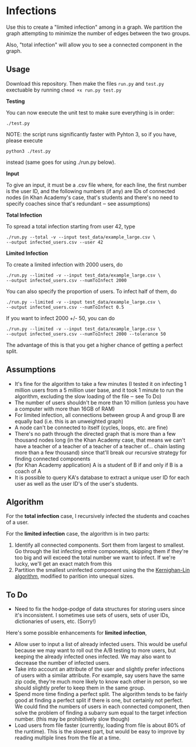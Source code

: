 Infections
===========

Use this to create a "limited infection" among in a graph.  We partition the graph attempting to minimize the number of edges between the two groups.

Also, "total infection" will allow you to see a connected component in the graph.

Usage
--------

Download this repository.  Then make the files `run.py` and `test.py` exectuable by running `chmod +x run.py test.py`

**Testing**

You can now execute the unit test to make sure everything is in order:

    ./test.py

NOTE: the script runs significantly faster with Pyhton 3, so if you have, please execute

    python3 ./test.py

instead (same goes for using ./run.py below).

**Input**

To give an input, it must be a .csv file where, for each line, the first number is the user ID, and the following numbers (if any) are IDs of connected nodes (in Khan Academy's case, that's students and there's no need to specify coaches since that's redundant ‒ see assumptions)

**Total Infection**

To spread a total infection starting from user 42, type

    ./run.py --total -v --input test_data/example_large.csv \
    --output infected_users.csv --user 42


**Limited Infection**

To create a limited infection with 2000 users, do

	./run.py --limited -v --input test_data/example_large.csv \
    --output infected_users.csv --numToInfect 2000

You can also specify the proportion of users.  To infect half of them, do

	./run.py --limited -v --input test_data/example_large.csv \
    --output infected_users.csv --numToInfect 0.5

If you want to infect 2000 +/- 50, you can do

	./run.py --limited -v --input test_data/example_large.csv \
    --output infected_users.csv --numToInfect 2000 --tolerance 50

The advantage of this is that you get a higher chance of getting a perfect split.

Assumptions
-----------

 - It's fine for the algorithm to take a few minutes (I tested it on infecting 1 million users from a 5 million user base, and it took 1 minute to run the algorithm, excluding the slow loading of the file ‒ see To Do)
 - The number of users shouldn't be more than 10 million (unless you have a computer with more than 16GB of RAM)
 - For limited infection, all connections between group A and group B are equally bad (i.e. this is an unweighted graph)
 - A node can't be connected to itself (cycles, loops, etc. are fine)
 - There's no path through the directed graph that is more than a few thousand nodes long (in the Khan Academy case, that means we can't have a teacher of a teacher of a teacher of a teacher of...  chain lasting more than a few thousand) since that'll break our recursive strategy for finding connected components
 - (for Khan Academy application) A is a student of B if and only if B is a coach of A
 - It is possible to query KA's database to extract a unique user ID for each user as well as the user ID's of the user's students.

Algorithm
---------

For the **total infection** case, I recursively infected the students and coaches of a user.

For the **limited infection** case, the algorithm is in two parts: 
 1. Identify all connected components.  Sort them from largest to smallest.  Go through the list infecting entire components, skipping them if they're too big and will exceed the total number we want to infect.  If we're lucky, we'll get an exact match from this 
 2. Partition the smallest uninfected component using the the [Kernighan-Lin algorithm](https://en.wikipedia.org/wiki/Kernighan%E2%80%93Lin_algorithm), modified to parition into unequal sizes.

To Do
---------

 - Need to fix the hodge-podge of data structures for storing users since it's inconsistent.  I sometimes use sets of users, sets of user IDs, dictionaries of users, etc.  (Sorry!)

Here's some possible enhancements for **limited infection**,

 - Allow user to input a list of already infected users.  This would be useful because we may want to roll out the A/B testing to more users, but keeping the already infected ones infected.  We may also want to decrease the number of infected users.
 - Take into account an attribute of the user and slightly prefer infections of users with a similar attribute.  For example, say users have the same zip code, they're much more likely to know each other in person, so we should slightly prefer to keep them in the same group.
 - Spend more time finding a perfect split.  The algorithm tends to be fairly good at finding a perfect split if there is one, but certainly not perfect.  We could find the numbers of users in each connected component, then solve the problem of finding a subarry sum equal to the target infection number.  (this may be prohibitively slow though)
 - Load users from file faster (currently, loading from file is about 80% of the runtime).  This is the slowest part, but would be easy to improve by reading multiple lines from the file at a time. 
